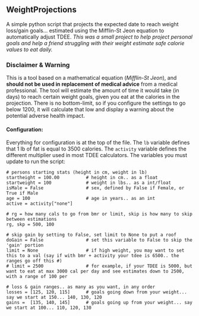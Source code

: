 ## WeightProjections
A simple python script that projects the expected date to reach weight loss/gain goals... estimated using the Mifflin-St Jeon equation to automatically adjust TDEE. *This was a small project to help project personal goals and help a friend struggling with their weight estimate safe calorie values to eat daily.*

### Disclaimer & Warning
This is a tool based on a mathematical equation (*Mifflin-St Jeon*), and **should not be used in replacement of medical advice** from a medical professional. The tool will estimate the amount of time it would take (in days) to reach certain weight goals, given you eat at the calories in the projection. There is no bottom-limit, so if you configure the settings to go below 1200, it will calculate that low and display a warning about the potential adverse health impact.

#### Configuration:
Everything for configuration is at the top of the file. The `lb` variable defines that 1 lb of fat is equal to 3500 calories. The `activity` variable defines the different multiplier used in most TDEE calculators. The variables you must update to run the script:
```python3
# persons starting stats (height in cm, weight in lb)
startheight = 100.00          # height in cm.. as a float
startweight = 100             # weight in lbs.. as a int/float
isMale = False                # sex, defined by False if Female, or True if Male
age = 100                     # age in years.. as an int
active = activity["none"]

# rg = how many cals to go from bmr or limit, skip is how many to skip between estimations
rg, skp = 500, 100

# skip gain by setting to False, set limit to None to put a roof
doGain = False                # set this variable to False to skip the 'gain' portion
limit = None                  # if high weight, you may want to set this to a val (say if with bmr + activity your tdee is 6500.. the ranges go off this #)
# limit = 2500                # for example, if your TDEE is 5000, but want to eat at max 3000 cal per day and see estimates down to 2500, with a range of 100 per

# loss & gain ranges.. as many as you want, in any order
losses = [125, 120, 115]      # goals going down from your weight... say we start at 150... 140, 130, 120
gains =  [135, 140, 145]      # goals going up from your weight... say we start at 100... 110, 120, 130
```
